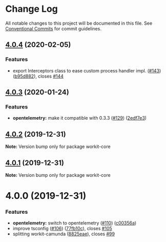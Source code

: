 # Change Log

All notable changes to this project will be documented in this file.
See [Conventional Commits](https://conventionalcommits.org) for commit guidelines.

## [4.0.4](https://github.com/VilledeMontreal/workit/compare/workit-core@4.0.3...workit-core@4.0.4) (2020-02-05)


### Features

* export Interceptors class to ease custom process handler impl. ([#143](https://github.com/VilledeMontreal/workit/issues/143)) ([b95d882](https://github.com/VilledeMontreal/workit/commit/b95d882581a33a5b8df0b5a64c3c616aa6dd7b09)), closes [#144](https://github.com/VilledeMontreal/workit/issues/144)





## [4.0.3](https://github.com/VilledeMontreal/workit/compare/workit-core@4.0.2...workit-core@4.0.3) (2020-01-24)


### Features

* **opentelemetry:** make it compatible with 0.3.3 ([#129](https://github.com/VilledeMontreal/workit/issues/129)) ([2edf7e3](https://github.com/VilledeMontreal/workit/commit/2edf7e38a2bd5ad56d775c27e220a90c230f57f4))





## [4.0.2](https://github.com/VilledeMontreal/workit/compare/workit-core@4.0.1...workit-core@4.0.2) (2019-12-31)

**Note:** Version bump only for package workit-core





## [4.0.1](https://github.com/VilledeMontreal/workit/compare/workit-core@4.0.0...workit-core@4.0.1) (2019-12-31)

**Note:** Version bump only for package workit-core





# 4.0.0 (2019-12-31)


### Features

* **opentelemetry:** switch to opentelemetry ([#110](https://github.com/VilledeMontreal/workit/issues/110)) ([c00356a](https://github.com/VilledeMontreal/workit/commit/c00356a))
* improve tsconfig ([#106](https://github.com/VilledeMontreal/workit/issues/106)) ([77fb10c](https://github.com/VilledeMontreal/workit/commit/77fb10c)), closes [#105](https://github.com/VilledeMontreal/workit/issues/105)
* splitting workit-camunda ([8825eae](https://github.com/VilledeMontreal/workit/commit/8825eae)), closes [#99](https://github.com/VilledeMontreal/workit/issues/99)

